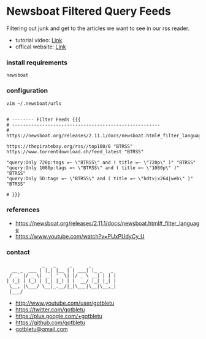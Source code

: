 # Newsboat Filtered Query Feeds
Filtering out junk and get to the articles we want to see in our rss reader.

* tutorial video: [Link](https://www.youtube.com/watch?v=PUxPUdyCy_U)
* offical website: [Link](https://newsboat.org/)

### install requirements
    newsboat

### configuration
    vim ~/.newsboat/urls
    
    
    # -------- Filter Feeds {{{
    # ------------------------------------------------------
    # https://newsboat.org/releases/2.11.1/docs/newsboat.html#_filter_language
    
    https://thepiratebay.org/rss//top100/0 "BTRSS"
    https://www.torrentdownload.ch/feed_latest "BTRSS"
    
    "query:Only 720p:tags =~ \"BTRSS\" and ( title =~ \"720p\" )" "BTRSS"
    "query:Only 1080p:tags =~ \"BTRSS\" and ( title =~ \"1080p\" )" "BTRSS"
    "query:Only SD:tags =~ \"BTRSS\" and ( title =~ \"hdtv|x264|web\" )" "BTRSS"
    
    # }}}

### references
- https://newsboat.org/releases/2.11.1/docs/newsboat.html#_filter_language
- https://www.youtube.com/watch?v=PUxPUdyCy_U

### contact

                 _   _     _      _         
      __ _  ___ | |_| |__ | | ___| |_ _   _ 
     / _` |/ _ \| __| '_ \| |/ _ \ __| | | |
    | (_| | (_) | |_| |_) | |  __/ |_| |_| |
     \__, |\___/ \__|_.__/|_|\___|\__|\__,_|
     |___/                                  

- http://www.youtube.com/user/gotbletu
- https://twitter.com/gotbletu
- https://plus.google.com/+gotbletu
- https://github.com/gotbletu
- gotbletu@gmail.com



